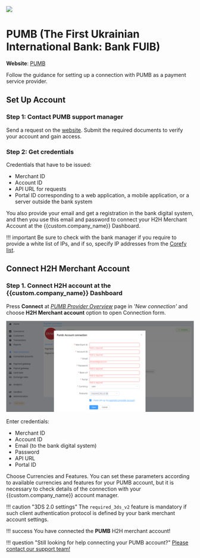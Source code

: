 <img src="https://static.openfintech.io/payment_providers/pumb/logo.svg?w=400" width="400px" >

# PUMB (The First Ukrainian International Bank: Bank FUIB)

**Website**: [PUMB](https://b2b.pumb.ua/en)

Follow the guidance for setting up a connection with PUMB as a payment service provider.

## Set Up Account

### Step 1: Contact PUMB support manager

Send a request on the [website](https://b2b.pumb.ua/en). Submit the required documents to verify your account and gain access.

### Step 2: Get credentials

Credentials that have to be issued:

* Merchant ID
* Account ID
* API URL for requests
* Portal ID corresponding to a web application, a mobile application, or a server outside the bank system

You also provide your email and get a registration in the bank digital system, and then you use this email and password to connect your H2H Merchant Account at the {{custom.company_name}} Dashboard.

!!! important
    Be sure to check with the bank manager if you require to provide a white list of IPs, and if so, specify IP addresses from the [Corefy list](/integration/ips/).

## Connect H2H Merchant Account

### Step 1. Connect H2H account at the {{custom.company_name}} Dashboard

Press **Connect** at [*PUMB Provider Overview*]({{custom.dashboard_base_url}}connect-directory/payment-providers/pumb/general) page in *'New connection'* and choose **H2H Merchant account** option to open Connection form.

![Connect](images/h2h-merchant-account.png)

Enter credentials:

* Merchant ID
* Account ID
* Email (to the bank digital system)
* Password
* API URL
* Portal ID

Choose Currencies and Features. You can set these parameters according to available currencies and features for your PUMB account, but it is necessary to check details of the connection with your {{custom.company_name}} account manager.

!!! caution "3DS 2.0 settings"
    The `required_3ds_v2` feature is mandatory if such client authentication protocol is defined by your bank merchant account settings.

!!! success
    You have connected the **PUMB** H2H merchant account!

!!! question "Still looking for help connecting your PUMB account?"
    [Please contact our support team!](mailto:{{custom.support_email}})
